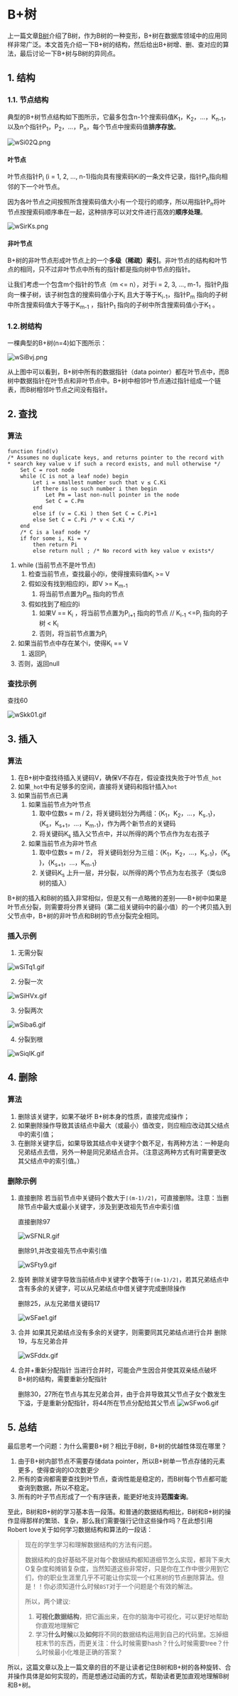 # B+树

上一篇文章[B树](https://zhuanlan.zhihu.com/p/208861039)介绍了B树，作为B树的一种变形，B+树在数据库领域中的应用同样非常广泛。本文首先介绍一下B+树的结构，然后给出B+树增、删、查对应的算法，最后讨论一下B+树与B树的异同点。

## 1. 结构

### 1.1. 节点结构

典型的B+树节点结构如下图所示，它最多包含n-1个搜索码值K<sub>1</sub>，K<sub>2</sub>，...，K<sub>n-1</sub>，以及n个指针P<sub>1</sub>，P<sub>2</sub>，...，P<sub>n</sub>，每个节点中搜索码值**排序存放**。

![wSi02Q.png](https://s1.ax1x.com/2020/09/02/wSi02Q.png)



#### 叶节点

叶节点指针P<sub>i</sub> (i = 1, 2, ..., n-1)指向具有搜索码Ki的一条文件记录，指针P<sub>n</sub>指向相邻的下一个叶节点。

因为各叶节点之间按照所含搜索码值大小有一个现行的顺序，所以用指针P<sub>n</sub>将叶节点按搜索码顺序串在一起，这种排序可以对文件进行高效的**顺序处理**。

![wSirKs.png](https://s1.ax1x.com/2020/09/02/wSirKs.png)



#### 非叶节点

B+树的非叶节点形成叶节点上的一个**多级（稀疏）索引**。非叶节点的结构和叶节点的相同，只不过非叶节点中所有的指针都是指向树中节点的指针。

让我们考虑一个包含m个指针的节点（m <= n），对于i = 2, 3, ..., m-1，指针P<sub>i</sub>指向一棵子树，该子树包含的搜索码值小于K<sub>i</sub> 且大于等于K<sub>i-1</sub>，指针P<sub>m</sub> 指向的子树中所含搜索码值大于等于K<sub>m-1</sub> ，指针P<sub>1</sub> 指向的子树中所含搜索码值小于K<sub>1</sub> 。

### 1.2.树结构 

一棵典型的B+树(n=4)如下图所示：

![wSiBvj.png](https://s1.ax1x.com/2020/09/02/wSiBvj.png)

从上图中可以看到，B+树中所有的数据指针（data pointer）都在叶节点中，而B树中数据指针在叶节点和非叶节点中。B+树中相邻叶节点通过指针组成一个链表，而B树相邻叶节点之间没有指针。



## 2. 查找

### 算法

```
function find(v)
/* Assumes no duplicate keys, and returns pointer to the record with
* search key value v if such a record exists, and null otherwise */
	Set C = root node
	while (C is not a leaf node) begin
		Let i = smallest number such that v ≤ C.Ki
		if there is no such number i then begin
			Let Pm = last non-null pointer in the node
			Set C = C.Pm
		end
		else if (v = C.Ki ) then Set C = C.Pi+1
		else Set C = C.Pi /* v < C.Ki */
	end
	/* C is a leaf node */
	if for some i, Ki = v
		then return Pi
		else return null ; /* No record with key value v exists*/
```

1. while (当前节点不是叶节点)
   1. 检查当前节点，查找最小的i，使得搜索码值K<sub>i</sub> >= V
   2. 假如没有找到相应的i，即V >= K<sub>m-1</sub> 
      1. 将当前节点置为P<sub>m</sub> 指向的节点
   3. 假如找到了相应的i
      1. 如果V == K<sub>i</sub> ，将当前节点置为P<sub>i+1</sub> 指向的节点		// K<sub>i-1</sub> <=P<sub>i</sub> 指向的子树 < K<sub>i</sub>
      2. 否则，将当前节点置为P<sub>i</sub> 
2. 如果当前节点中存在某个i，使得K<sub>i</sub> == V
   1. 返回P<sub>i</sub> 
3. 否则，返回null



### 查找示例

查找60

![wSkk01.gif](https://s1.ax1x.com/2020/09/02/wSkk01.gif)



## 3. 插入

### 算法

1. 在B+树中查找待插入关键码V，确保V不存在，假设查找失败于叶节点`_hot`
2. 如果`_hot`中有足够多的空间，直接将关键码和指针插入`hot`
3. 如果当前节点已满
   1. 如果当前节点为叶节点
      1. 取中位数s = m / 2，将关键码划分为两组：{K<sub>1</sub>，K<sub>2</sub>，...，K<sub>s-1</sub>}，{K<sub>s</sub>，K<sub>s+1</sub>，...，K<sub>m-1</sub>}，作为两个新节点的关键码 
      2. 将关键码K<sub>s</sub> 插入父节点中，并以所得的两个节点作为左右孩子
   2. 如果当前节点为非叶节点
      1. 取中位数s = m / 2， 将关键码划分为三组：{K<sub>1</sub>，K<sub>2</sub>，...，K<sub>s-1</sub>}，{K<sub>s</sub> }，{K<sub>s+1</sub>，...，K<sub>m-1</sub>}
      2. 关键码K<sub>s</sub> 上升一层，并分裂，以所得的两个节点为左右孩子（类似B树的插入）



B+树的插入和B树的插入非常相似，但是又有一点略微的差别——B+树中如果是叶节点分裂，则需要将分界关键码（第二组关键码中的最小值）的一个拷贝插入到父节点中，B+树的非叶节点和B树的节点分裂完全相同。



### 插入示例

1. 无需分裂

![wSiTq1.gif](https://s1.ax1x.com/2020/09/02/wSiTq1.gif)



2. 分裂一次

![wSiHVx.gif](https://s1.ax1x.com/2020/09/02/wSiHVx.gif)



3. 分裂两次

![wSiba6.gif](https://s1.ax1x.com/2020/09/02/wSiba6.gif)



4. 分裂到根

![wSiqIK.gif](https://s1.ax1x.com/2020/09/02/wSiqIK.gif)



## 4. 删除

### 算法

1. 删除该关键字，如果不破坏 B+树本身的性质，直接完成操作；
2. 如果删除操作导致其该结点中最大（或最小）值改变，则应相应改动其父结点中的索引值；
3. 在删除关键字后，如果导致其结点中关键字个数不足，有两种方法：一种是向兄弟结点去借，另外一种是同兄弟结点合并。（注意这两种方式有时需要更改其父结点中的索引值。）


### 删除示例

1. 直接删除
   若当前节点中关键码个数大于`⌈(m-1)/2⌉`，可直接删除。注意：当删除节点中最大或最小关键字，涉及到更改祖先节点中索引值

   直接删除97

   ![wSFNLR.gif](https://s1.ax1x.com/2020/09/02/wSFNLR.gif)


   删除91,并改变祖先节点中索引值

   ![wSFty9.gif](https://s1.ax1x.com/2020/09/02/wSFty9.gif)

2. 旋转
   删除关键字导致当前结点中关键字个数等于`⌈(m-1)/2⌉`，若其兄弟结点中含有多余的关键字，可以从兄弟结点中借关键字完成删除操作

   删除25，从左兄弟借关键码17

   ![wSFae1.gif](https://s1.ax1x.com/2020/09/02/wSFae1.gif)



3. 合并
   如果其兄弟结点没有多余的关键字，则需要同其兄弟结点进行合并
   删除19，与左兄弟合并

   ![wSFddx.gif](https://s1.ax1x.com/2020/09/02/wSFddx.gif)



4. 合并+重新分配指针
   当进行合并时，可能会产生因合并使其双亲结点破坏 B+树的结构，需要重新分配指针

   删除30，27所在节点与其左兄弟合并，由于合并导致其父节点子女个数发生下溢，于是重新分配指针，将44所在节点分配给其父节点
   ![wSFwo6.gif](https://s1.ax1x.com/2020/09/02/wSFwo6.gif)



## 5. 总结

最后思考一个问题：为什么需要B+树？相比于B树，B+树的优越性体现在哪里？

1. 由于B+树内部节点不需要存储data pointer，所以B+树单一节点存储的元素更多，使得查询的IO次数更少
2. 所有的查询都需要查找到叶节点，查询性能是稳定的，而B树每个节点都可能查询到数据，所以不稳定。
3. 所有的叶子节点形成了一个有序链表，能更好地支持**范围查询**。

至此，B树和B+树的学习基本告一段落。和普通的数据结构相比，B树和B+树的操作显得那样的繁琐、复杂，那么我们需要强行记住这些操作吗？在此想引用Robert love关于如何学习数据结构和算法的一段话：

>现在的学生学习和理解数据结构的方法有问题。
>
>数据结构的良好基础不是对每个数据结构都知道细节怎么实现，都背下来大O复杂度和摊销复杂度，当然知道这些非常好，只是你在工作中很少用到它们，你的职业生涯里几乎不可能让你实现一个红黑树的节点删除算法。但是！！你必须知道什么时候`BST`对于一个问题是个有效的解法。
>
>所以，两个建议:
>
>1. **可视化数据结构**，把它画出来，在你的脑海中可视化，可以更好地帮助你直观地理解它
>2. 学习**什么时候**以及**如何**将不同的数据结构运用到自己的代码里。忘掉细枝末节的东西，而更关注：什么时候需要hash？什么时候需要tree？什么时候最小化堆是正确的答案？

所以，这篇文章以及上一篇文章的目的不是让读者记住B树和B+树的各种旋转、合并操作具体是如何实现的，而是想通过动画的方式，帮助读者更加直观地理解B树和B+树。